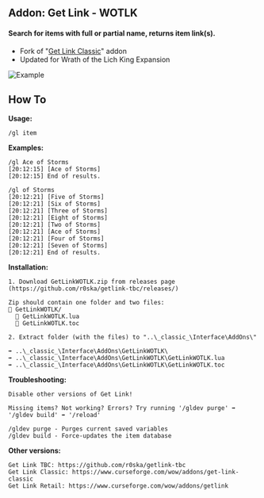 ## Addon: Get Link - WOTLK
#### Search for items with full or partial name, returns item link(s).
- Fork of "[Get Link Classic](https://github.com/vxjt/getlink)" addon
- Updated for Wrath of the Lich King Expansion

![Example](https://i.imgur.com/ydjzZNk.png)
  
## How To
**Usage:**
```
/gl item
```

**Examples:**
```
/gl Ace of Storms
[20:12:15] [Ace of Storms]
[20:12:15] End of results.

/gl of Storms
[20:12:21] [Five of Storms]
[20:12:21] [Six of Storms]
[20:12:21] [Three of Storms]
[20:12:21] [Eight of Storms]
[20:12:21] [Two of Storms]
[20:12:21] [Ace of Storms]
[20:12:21] [Four of Storms]
[20:12:21] [Seven of Storms]
[20:12:21] End of results.
```

**Installation:**
```
1. Download GetLinkWOTLK.zip from releases page (https://github.com/r0ska/getlink-tbc/releases/)

Zip should contain one folder and two files:
📁 GetLinkWOTLK/
  📜 GetLinkWOTLK.lua
  📜 GetLinkWOTLK.toc

2. Extract folder (with the files) to "..\_classic_\Interface\AddOns\"

➡️ ..\_classic_\Interface\AddOns\GetLinkWOTLK\
➡️ ..\_classic_\Interface\AddOns\GetLinkWOTLK\GetLinkWOTLK.lua
➡️ ..\_classic_\Interface\AddOns\GetLinkWOTLK\GetLinkWOTLK.toc
```

**Troubleshooting:**
```
Disable other versions of Get Link!

Missing items? Not working? Errors? Try running '/gldev purge' ➡️ '/gldev build' ➡️ '/reload'

/gldev purge - Purges current saved variables
/gldev build - Force-updates the item database
```

**Other versions:**
```
Get Link TBC: https://github.com/r0ska/getlink-tbc
Get Link Classic: https://www.curseforge.com/wow/addons/get-link-classic
Get Link Retail: https://www.curseforge.com/wow/addons/getlink
```
